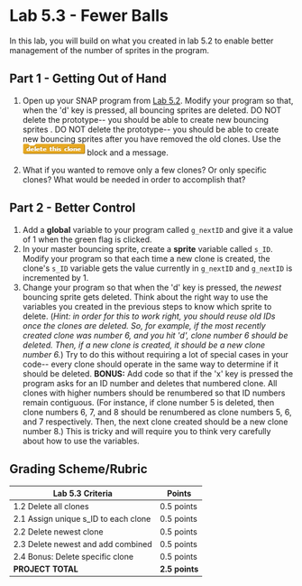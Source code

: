 # Lab 5.3 - Fewer Balls

In this lab, you will build on what you created in lab 5.2 to enable better management of the number of sprites in the program.

## Part 1 - Getting Out of Hand

1. Open up your SNAP program from [Lab 5.2](lab_52.md). Modify your program so that, when the 'd' key is pressed, all bouncing sprites are deleted. DO NOT delete the prototype-- you should be able to create new bouncing sprites .  DO NOT delete the prototype-- you should be able to create new bouncing sprites after you have removed the old clones.  Use the ![Delete This Clone](deleteThisClone.png) block and a message.

2. What if you wanted to remove only a few clones?  Or only specific clones?  What would be needed in order to accomplish that?

## Part 2 - Better Control

1. Add a **global** variable to your program called `g_nextID` and give it a value of 1 when the green flag is clicked.
2. In your master bouncing sprite, create a **sprite** variable called `s_ID`.  Modify your program so that each time a new clone is created, the clone's `s_ID` variable gets the value currently in `g_nextID` and `g_nextID` is incremented by 1.
3. Change your program so that when the 'd' key is pressed, the _newest_ bouncing sprite gets deleted.  Think about the right way to use the variables you created in the previous steps to know which sprite to delete.  (_Hint: in order for this to work right, you should reuse old IDs once the clones are deleted.  So, for example, if the most recently created clone was number 6, and you hit 'd', clone number 6 should be deleted.  Then, if a new clone is created, it should be a new clone number 6._)  Try to do this without requiring a lot of special cases in your code-- every clone should operate in the same way to determine if it should be deleted.
**BONUS:** Add code so that if the 'x' key is pressed the program asks for an ID number and deletes that numbered clone.  All clones with higher numbers should be renumbered so that ID numbers remain contiguous.  (For instance, if clone number 5 is deleted, then clone numbers 6, 7, and 8 should be renumbered as clone numbers 5, 6, and 7 respectively.  Then, the next clone created should be a new clone number 8.)  This is tricky and will require you to think very carefully about how to use the variables.

## Grading Scheme/Rubric

| **Lab 5.3 Criteria**                               | Points         |
| -------------------------------------------------- | -------------- |
| 1.2 Delete all clones                              | 0.5 points     |
| 2.1 Assign unique s_ID to each clone               | 0.5 points     |
| 2.2 Delete newest clone                            | 0.5 points     |
| 2.3 Delete newest and add combined                 | 0.5 points     |
| 2.4 Bonus: Delete specific clone                   | 0.5 points     |
| **PROJECT TOTAL**                                  | **2.5 points** |
